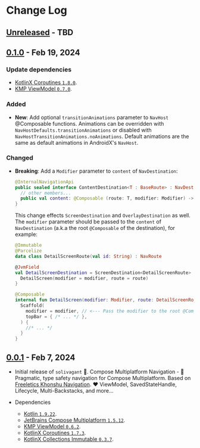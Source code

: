 # Change Log

## [Unreleased] - TBD

## [0.1.0] - Feb 19, 2024

### Update dependencies
- [KotlinX Coroutines `1.8.0`](https://github.com/Kotlin/kotlinx.coroutines/releases/tag/1.8.0).
- [KMP ViewModel `0.7.0`](https://github.com/hoc081098/kmp-viewmodel/releases/tag/0.7.0).

### Added

- **New**: Add optional `transitionAnimations` parameter to `NavHost` @Composable functions.
  Animations can be overridden with `NavHostDefaults.transitionAnimations`
  or disabled with `NavHostTransitionAnimations.noAnimations`.
  Default animations are the same as default animations in AndroidX's `NavHost`.

### Changed

- **Breaking**: Add a `Modifier` parameter to `content` of `NavDestination`:
  ```kotlin
  @InternalNavigationApi
  public sealed interface ContentDestination<T : BaseRoute> : NavDestination {
    // other members...
    public val content: @Composable (route: T, modifier: Modifier) -> Unit
  }
  ```

  This change effects `ScreenDestination` and `OverlayDestination` as well.
  The `modifier` parameter should be passed to the `content` of `NavDestination`
  (a.k.a the root `@Composable` of the destination), for example:
  ```kotlin
  @Immutable
  @Parcelize
  data class DetailScreenRoute(val id: String) : NavRoute

  @JvmField
  val DetailScreenDestination = ScreenDestination<DetailScreenRoute> { route, modifier ->
    DetailScreen(modifier = modifier, route = route)
  }

  @Composable
  internal fun DetailScreen(modifier: Modifier, route: DetailScreenRoute) {
    Scaffold(
      modifier = modifier, // <--- Pass the modifier to the root @Composable
      topBar = { /* ... */ },
    ) {
      //* ... */
    }
  }
  ```

## [0.0.1] - Feb 7, 2024

- Initial release of `solivagant` 🔆.
  Compose Multiplatform Navigation - 🌸 Pragmatic, type safety navigation for Compose Multiplatform.
  Based on [Freeletics Khonshu Navigation](https://freeletics.github.io/khonshu/navigation/get-started/).
  ♥️ ViewModel, SavedStateHandle, Lifecycle, Multi-Backstacks, and more...

- Dependencies
  - [Kotlin `1.9.22`](https://github.com/JetBrains/kotlin/releases/tag/v1.9.22).
  - [JetBrains Compose Multiplatform `1.5.12`](https://github.com/JetBrains/compose-multiplatform/releases/tag/v1.5.12).
  - [KMP ViewModel `0.6.2`](https://github.com/hoc081098/kmp-viewmodel/releases/tag/0.6.2).
  - [KotlinX Coroutines `1.7.3`](https://github.com/Kotlin/kotlinx.coroutines/releases/tag/1.7.3).
  - [KotlinX Collections Immutable `0.3.7`](https://github.com/Kotlin/kotlinx.collections.immutable/releases/tag/v0.3.7).

[Unreleased]: https://github.com/hoc081098/solivagant/compare/0.1.0...HEAD

[0.1.0]: https://github.com/hoc081098/solivagant/releases/tag/0.1.0

[0.0.1]: https://github.com/hoc081098/solivagant/releases/tag/0.0.1
